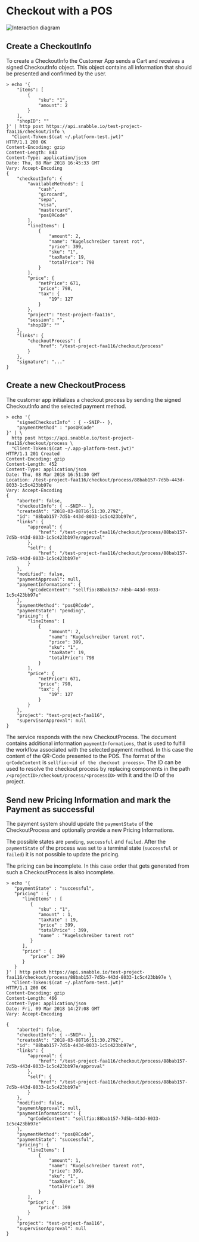 # Checkout with a POS

![Interaction diagram](./img/checkout_pos_interaction.png)

## Create a CheckoutInfo

To create a CheckoutInfo the Customer App sends a Cart and receives a
signed CheckoutInfo object. This object contains all information that
should be presented and confirmed by the user.

```
> echo '{
    "items": [
        {
            "sku": "1",
            "amount": 2
        }
    ],
    "shopID": ""
}' | http post https://api.snabble.io/test-project-faa116/checkout/info \
  "Client-Token:$(cat ~/.platform-test.jwt)"
HTTP/1.1 200 OK
Content-Encoding: gzip
Content-Length: 843
Content-Type: application/json
Date: Thu, 08 Mar 2018 16:45:33 GMT
Vary: Accept-Encoding
{
    "checkoutInfo": {
        "availableMethods": [
            "cash",
            "girocard",
            "sepa",
            "visa",
            "mastercard",
            "posQRCode"
        ],
        "lineItems": [
            {
                "amount": 2,
                "name": "Kugelschreiber tarent rot",
                "price": 399,
                "sku": "1",
                "taxRate": 19,
                "totalPrice": 798
            }
        ],
        "price": {
            "netPrice": 671,
            "price": 798,
            "tax": {
                "19": 127
            }
        },
        "project": "test-project-faa116",
        "session": "",
        "shopID": ""
    },
    "links": {
        "checkoutProcess": {
            "href": "/test-project-faa116/checkout/process"
        }
    },
    "signature": "..."
}
```

## Create a new CheckoutProcess

The customer app initializes a checkout process by sending the signed
CheckoutInfo and the selected payment method.

```
> echo '{
    "signedCheckoutInfo" : { --SNIP-- },
    "paymentMethod" : "posQRCode"
}' | \
  http post https://api.snabble.io/test-project-faa116/checkout/process \
  "Client-Token:$(cat ~/.app-platform-test.jwt)"
HTTP/1.1 201 Created
Content-Encoding: gzip
Content-Length: 452
Content-Type: application/json
Date: Thu, 08 Mar 2018 16:51:30 GMT
Location: /test-project-faa116/checkout/process/88bab157-7d5b-443d-8033-1c5c423bb97e
Vary: Accept-Encoding
{
    "aborted": false,
    "checkoutInfo": { --SNIP-- },
    "createdAt": "2018-03-08T16:51:30.279Z",
    "id": "88bab157-7d5b-443d-8033-1c5c423bb97e",
    "links": {
        "approval": {
            "href": "/test-project-faa116/checkout/process/88bab157-7d5b-443d-8033-1c5c423bb97e/approval"
        },
        "self": {
            "href": "/test-project-faa116/checkout/process/88bab157-7d5b-443d-8033-1c5c423bb97e"
        }
    },
    "modified": false,
    "paymentApproval": null,
    "paymentInformations": {
        "qrCodeContent": "sellfio:88bab157-7d5b-443d-8033-1c5c423bb97e"
    },
    "paymentMethod": "posQRCode",
    "paymentState": "pending",
    "pricing": {
        "lineItems": [
            {
                "amount": 2,
                "name": "Kugelschreiber tarent rot",
                "price": 399,
                "sku": "1",
                "taxRate": 19,
                "totalPrice": 798
            }
        ],
        "price": {
            "netPrice": 671,
            "price": 798,
            "tax": {
                "19": 127
            }
        }
    },
    "project": "test-project-faa116",
    "supervisorApproval": null
}
```

The service responds with the new CheckoutProcess. The document
contains additional information `paymentInformations`, that is used to
fulfill the workflow associated with the selected payment method. In
this case the content of the QR-Code presented to the POS. The format
of the `qrCodeContent` is `sellfio:<id of the checkout process>`. The
ID can be used to resolve the checkout process by replacing components
in the path `/<projectID>/checkout/process/<processID>` with it and
the ID of the project.

## Send new Pricing Information and mark the Payment as successful

The payment system should update the `paymentState` of the
CheckoutProcess and optionally provide a new Pricing Informations.

The possible states are `pending`, `successful` and `failed`. After
the `paymentState` of the process was set to a terminal state
(`successful` or `failed`) it is not possible to update the pricing.

The pricing can be incomplete. In this case order that gets generated
from such a CheckoutProcess is also incomplete.

```
> echo '{
   "paymentState" : "successful",
   "pricing" : {
      "lineItems" : [
         {
            "sku" : "1",
            "amount" : 1,
            "taxRate" : 19,
            "price" : 399,
            "totalPrice" : 399,
            "name" : "Kugelschreiber tarent rot"
         }
      ],
      "price" : {
         "price" : 399
      }
   }
}' | http patch https://api.snabble.io/test-project-faa116/checkout/process/88bab157-7d5b-443d-8033-1c5c423bb97e \
  "Client-Token:$(cat ~/.platform-test.jwt)"
HTTP/1.1 200 OK
Content-Encoding: gzip
Content-Length: 466
Content-Type: application/json
Date: Fri, 09 Mar 2018 14:27:08 GMT
Vary: Accept-Encoding

{
    "aborted": false,
    "checkoutInfo": { --SNIP-- },
    "createdAt": "2018-03-08T16:51:30.279Z",
    "id": "88bab157-7d5b-443d-8033-1c5c423bb97e",
    "links": {
        "approval": {
            "href": "/test-project-faa116/checkout/process/88bab157-7d5b-443d-8033-1c5c423bb97e/approval"
        },
        "self": {
            "href": "/test-project-faa116/checkout/process/88bab157-7d5b-443d-8033-1c5c423bb97e"
        }
    },
    "modified": false,
    "paymentApproval": null,
    "paymentInformations": {
        "qrCodeContent": "sellfio:88bab157-7d5b-443d-8033-1c5c423bb97e"
    },
    "paymentMethod": "posQRCode",
    "paymentState": "successful",
    "pricing": {
        "lineItems": [
            {
                "amount": 1,
                "name": "Kugelschreiber tarent rot",
                "price": 399,
                "sku": "1",
                "taxRate": 19,
                "totalPrice": 399
            }
        ],
        "price": {
            "price": 399
        }
    },
    "project": "test-project-faa116",
    "supervisorApproval": null
}
```
